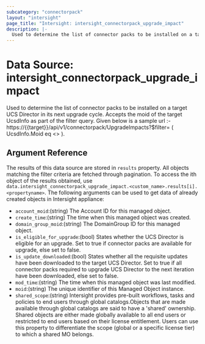 ```yaml
---
subcategory: "connectorpack"
layout: "intersight"
page_title: "Intersight: intersight_connectorpack_upgrade_impact"
description: |-
  Used to determine the list of connector packs to be installed on a target UCS Director in its next upgrade cycle. Accepts the moid of the target UcsdInfo as part of the filter query. Given below is a sample url :- https://{{target}}/api/v1/connectorpack/UpgradeImpacts?$filter= ( UcsdInfo.Moid eq <<MoId>> ).
---
```


# Data Source: intersight_connectorpack_upgrade_impact
Used to determine the list of connector packs to be installed on a target UCS Director in its next upgrade cycle. Accepts the moid of the target UcsdInfo as part of the filter query. Given below is a sample url :- https://{{target}}/api/v1/connectorpack/UpgradeImpacts?$filter= ( UcsdInfo.Moid eq <<MoId>> ).
## Argument Reference
The results of this data source are stored in `results` property.
All objects matching the filter criteria are fetched through pagination.
To access the ith object of the results obtained, use `data.intersight_connectorpack_upgrade_impact.<custom_name>.results[i].<propertyname>`.
The following arguments can be used to get data of already created objects in Intersight appliance:
* `account_moid`:(string) The Account ID for this managed object. 
* `create_time`:(string) The time when this managed object was created. 
* `domain_group_moid`:(string) The DomainGroup ID for this managed object. 
* `is_eligible_for_upgrade`:(bool) States whether the UCS Director is eligible for an upgrade. Set to true if connector packs are available for upgrade, else set to false. 
* `is_update_downloaded`:(bool) States whether all the requisite updates have been downloaded to the target UCS Director. Set to true if all connector packs required to upgrade UCS Director to the next iteration have been downloaded, else set to false. 
* `mod_time`:(string) The time when this managed object was last modified. 
* `moid`:(string) The unique identifier of this Managed Object instance. 
* `shared_scope`:(string) Intersight provides pre-built workflows, tasks and policies to end users through global catalogs.Objects that are made available through global catalogs are said to have a 'shared' ownership. Shared objects are either made globally available to all end users or restricted to end users based on their license entitlement. Users can use this property to differentiate the scope (global or a specific license tier) to which a shared MO belongs. 
 